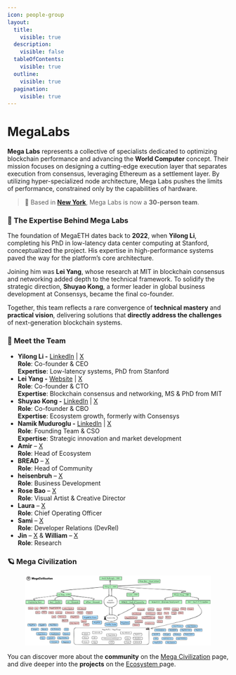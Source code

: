```yaml
---
icon: people-group
layout:
  title:
    visible: true
  description:
    visible: false
  tableOfContents:
    visible: true
  outline:
    visible: true
  pagination:
    visible: true
---
```


# MegaLabs

**Mega Labs** represents a collective of specialists dedicated to optimizing blockchain performance and advancing the **World Computer** concept. Their mission focuses on designing a cutting-edge execution layer that separates execution from consensus, leveraging Ethereum as a settlement layer. By utilizing hyper-specialized node architecture, Mega Labs pushes the limits of performance, constrained only by the capabilities of hardware.

> 📍 Based in [**New York**](https://x.com/hotpot_dao/status/1898790025501790643), Mega Labs is now a **30-person team**.

### 🧠 The Expertise Behind Mega Labs

The foundation of MegaETH dates back to **2022**, when **Yilong Li**, completing his PhD in low-latency data center computing at Stanford, conceptualized the project. His expertise in high-performance systems paved the way for the platform’s core architecture.

Joining him was **Lei Yang**, whose research at MIT in blockchain consensus and networking added depth to the technical framework. To solidify the strategic direction, **Shuyao Kong**, a former leader in global business development at Consensys, became the final co-founder.&#x20;

Together, this team reflects a rare convergence of **technical mastery** and **practical vision**, delivering solutions that **directly address the challenges** of next-generation blockchain systems.

### 👥 **Meet the Team**

* **Yilong Li -** [LinkedIn](https://www.linkedin.com/in/yilong-li-a6883356/) | [X](https://x.com/yilongl_megaeth)\
  **Role**: Co-founder & CEO\
  **Expertise**: Low-latency systems, PhD from Stanford
* **Lei Yang -** [Website](https://leiy.me/) | [X](https://x.com/yangl1996)\
  **Role**: Co-founder & CTO\
  **Expertise**: Blockchain consensus and networking, MS & PhD from MIT
* **Shuyao Kong -** [LinkedIn](https://www.linkedin.com/in/shuyao-kong/) | [X](https://x.com/hotpot_dao)\
  **Role**: Co-founder & CBO\
  **Expertise**: Ecosystem growth, formerly with Consensys
* **Namik Muduroglu -** [LinkedIn](https://www.linkedin.com/in/namikmuduroglu/) | [X](https://x.com/NamikMuduroglu)\
  **Role**: Founding Team & CSO\
  **Expertise**: Strategic innovation and market development
* **Amir** – [X](https://x.com/amiralmaimani)\
  **Role**: Head of Ecosystem
* **BREAD** – [X](https://x.com/0xBreadguy)\
  **Role**: Head of Community
* **heisenbruh** – [X](https://x.com/0xHeisenbruh)\
  **Role**: Business Development
* **Rose Bao** – [X](https://x.com/HarukoRose)\
  **Role**: Visual Artist & Creative Director
* **Laura** – [X](https://x.com/0xlifeitself)\
  **Role**: Chief Operating Officer
* **Sami** – [X](https://x.com/0xSami_M)\
  **Role**: Developer Relations (DevRel)
* **Jin** – [X](https://x.com/_Digital_J_) & **William** – [X](https://x.com/troublor)\
  **Role**: Research

### 🪐 Mega Civilization <a href="#team-structure" id="team-structure"></a>

<figure><img src="../.gitbook/assets/ME_Team_Structure_v1.png" alt=""><figcaption></figcaption></figure>

You can discover more about the **community** on the [Mega Civilization](../community/mega-civilization.md) page, and dive deeper into the **projects** on the [Ecosystem ](../community/ecosystem/projects.md)page.
